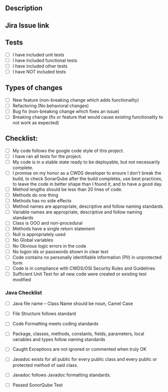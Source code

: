<!--- Provide a general summary of your changes in the Title above -->

## Description
<!---Provide a description with context for those that don't know what this pull request is about. -->

## Jira Issue link
<!--- Provide the link to Jira -->

## Tests
- [ ] I have included unit tests
- [ ] I have included functional tests 
- [ ] I have included other tests 
- [ ] I have NOT included tests 

<!--- Please indicate why tests were not added. -->

## Types of changes
<!--- What types of changes does your code introduce? Put an `x` in all the boxes that apply: -->
- [ ] New feature (non-breaking change which adds functionality)
- [ ] Refactoring (No behavioral changes)
- [ ] Bug fix (non-breaking change which fixes an issue)
- [ ] Breaking change (fix or feature that would cause existing functionality to not work as expected)

## Checklist:
<!--- Go over all the following points, and put an `x` in all the boxes that apply. -->
<!--- If you're unsure about any of these, don't hesitate to ask. -->
- [ ] My code follows the google code style of this project.
- [ ] I have ran all tests for the project.
- [ ] My code is in a stable state ready to be deployable, but not necessarily complete.
- [ ] I promise on my honor as a CWDS developer to ensure I don't break the build, to check SonarQube after the build completes, use best practices, to leave the code in better shape than I found it, and to have a good day.
- [ ] Method lengths should be less than 20 lines of code.
- [ ] Methods do one thing
- [ ] Methods has no side effects 
- [ ] Method names are appropriate, descriptive and follow naming standards  
- [ ] Variable names are appropriate, descriptive and follow naming standards
- [ ] Class is OOO and non-procedural
- [ ] Methods have a single return statement
- [ ] Null is appropriately used
- [ ] No Global variables
- [ ] No Obvious logic errors in the code
- [ ] No logon ids or passwords shown in clear text
- [ ] Code contains no personally identifiable information (PII) in unprotected form
- [ ] Code is in compliance with CWDS/OSI Security Rules and Guidelines
- [ ] Sufficient Unit Test for all new code were created or existing test modified

### Java Checklist
- [ ] Java file name – Class Name should be noun, Camel Case
- [ ] File Structure follows standard
- [ ] Code Formatting meets coding standards
- [ ] Package, classes, methods, constants, fields, parameters, local variables and types follow 
      naming standards
- [ ] Caught Exceptions are not ignored or commented when truly OK
- [ ] Javadoc exists for all public for every public class and every public or protected method of 
      said class.
- [ ] Javadoc follows Javadoc formatting standards.
- [ ] Passed SonorQube Test

